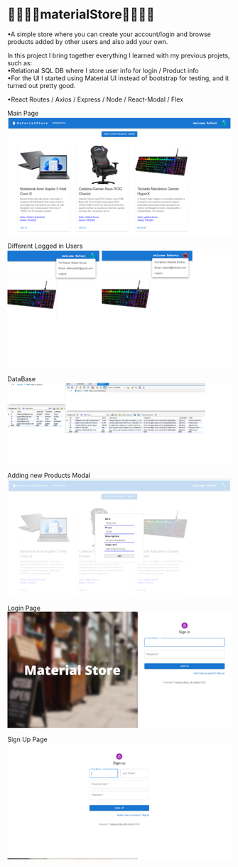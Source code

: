 # 🔷🔷💸💸materialStore💸💸🔷🔷

•A simple store where you can create your account/login and browse products added by other users and also add your own.

In this project I bring together everything I learned with my previous projets, such as: <br/>
•Relational SQL DB where I store user info for login / Product info <br/>
•For the UI I started using Material UI instead of bootstrap for testing, and it turned out pretty good. <br/>

•React Routes / Axios / Express / Node / React-Modal / Flex <br/>

Main Page
![Screenshot](previews/materialHomePreview2.png)

Different Logged in Users
![Screenshot](previews/materialDifferentUsersPreview.png)

DataBase
![Screenshot](previews/dataBaseMaterialStore.png)

Adding new Products Modal
![Screenshot](previews/materialAddProductPreview.png)

Login Page
![Screenshot](previews/materialLoginPreview.png)

Sign Up Page
![Screenshot](previews/materialSignUpPreview.png)

